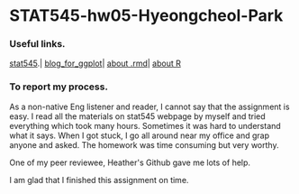 # STAT545-hw05-Hyeongcheol-Park


### Useful links.
[stat545](https://stat545.com/cm007-notes_and_exercises.html).|
[blog_for_ggplot](http://www.dodomira.com/2016/03/18/ggplot2-기초/)|
[about .rmd](https://www.rstudio.com/wp-content/uploads/2015/02/rmarkdown-cheatsheet.pdf)|
[about R](https://www.rdocumentation.org/packages/base/versions/3.4.1/topics/unique)
  

### To report my process.

  As a non-native Eng listener and reader, I cannot say that the assignment is easy. 
I read all the materials on stat545 webpage by myself and tried everything which took many hours. Sometimes it was hard to understand what it says.
When I got stuck, I go all around near my office and grap anyone and asked. The homework was time consuming but very worthy.

One of my peer reviewee, Heather's Github gave me lots of help.


  I am glad that I finished this assignment on time. 







